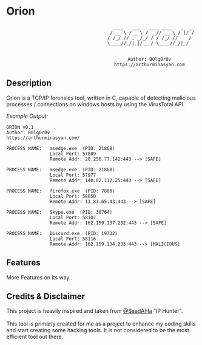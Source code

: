 # Orion

<div align=center>
     
    
                                          ____   ___   ____ ____   _  __
                                         / __ \ / _ \ /  _// __ \ / |/ /
                                        / /_/ // , _/_/ / / /_/ //    / 
                                        \____//_/|_|/___/ \____//_/|_/  
                                                                        
                                                                                    
                                       Author: B0lg0r0v
                                       https://arthurminasyan.com

</div>

## Description
Orion is a TCP/IP forensics tool, written in C, capable of detecting malicious processes / connections on windows hosts by using the VirusTotal API.

*Example Output:*
```
ORION v0.1
Author: B0lg0r0v
https://arthurminasyan.com/

PROCESS NAME:   msedge.exe  (PID: 21868)
                Local Port: 57809
                Remote Addr: 20.250.77.142:443 --> [SAFE]

PROCESS NAME:   msedge.exe  (PID: 21868)
                Local Port: 57977
                Remote Addr: 140.82.112.25:443 --> [SAFE]

PROCESS NAME:   firefox.exe  (PID: 7880)
                Local Port: 58050
                Remote Addr: 13.83.65.43:443 --> [SAFE]

PROCESS NAME:   Skype.exe  (PID: 30764)
                Local Port: 58107
                Remote Addr: 162.159.137.232:443 --> [SAFE]

PROCESS NAME:   Discord.exe  (PID: 19732)
                Local Port: 58116
                Remote Addr: 162.159.134.233:443 --> [MALICIOUS]

```

## Features

More Features on its way..

## Credits & Disclaimer
This project is heavily inspired and taken from [@SaadAhla](https://github.com/SaadAhla) "IP Hunter".<br><br> This tool is primarly created for me as a project to enhance my coding skills and start creating some hacking tools. It is not considered to be the most efficient tool out there.<br><br>
